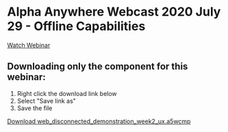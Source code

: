 # Alpha Anywhere Webcast 2020 July 29 - Offline Capabilities

[Watch Webinar](https://youtu.be/L6Bu5r6SMLI)

## Downloading only the component for this webinar:

1. Right click the download link below
2. Select "Save link as"
3. Save the file

<a href="https://github.com/alphaanywhere/Alpha-Anywhere-Webinars/raw/master/2020/July%2029%202020/web_disconnected_demonstration_week2_ux.a5wcmp">Download web_disconnected_demonstration_week2_ux.a5wcmp</a>
